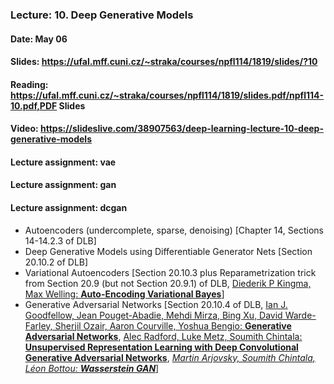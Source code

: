 ### Lecture: 10. Deep Generative Models
#### Date: May 06
#### Slides: https://ufal.mff.cuni.cz/~straka/courses/npfl114/1819/slides/?10
#### Reading: https://ufal.mff.cuni.cz/~straka/courses/npfl114/1819/slides.pdf/npfl114-10.pdf,PDF Slides
#### Video: https://slideslive.com/38907563/deep-learning-lecture-10-deep-generative-models
#### Lecture assignment: vae
#### Lecture assignment: gan
#### Lecture assignment: dcgan

- Autoencoders (undercomplete, sparse, denoising) [Chapter 14, Sections 14-14.2.3 of DLB]
- Deep Generative Models using Differentiable Generator Nets [Section 20.10.2 of DLB]
- Variational Autoencoders [Section 20.10.3 plus Reparametrization trick from Section 20.9 (but not Section 20.9.1) of DLB, [Diederik P Kingma, Max Welling: **Auto-Encoding Variational Bayes**](https://arxiv.org/abs/1312.6114)]
- Generative Adversarial Networks [Section 20.10.4 of DLB, [Ian J. Goodfellow, Jean Pouget-Abadie, Mehdi Mirza, Bing Xu, David Warde-Farley, Sherjil Ozair, Aaron Courville, Yoshua Bengio: **Generative Adversarial Networks**](https://arxiv.org/abs/1406.2661), [Alec Radford, Luke Metz, Soumith Chintala: **Unsupervised Representation Learning with Deep Convolutional Generative Adversarial Networks**](https://arxiv.org/abs/1511.06434), _[Martin Arjovsky, Soumith Chintala, Léon Bottou: **Wasserstein GAN**](https://arxiv.org/abs/1701.07875)_]
